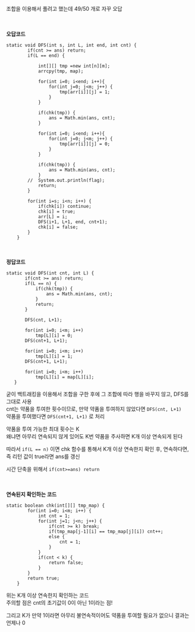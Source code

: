 조합을 이용해서 풀려고 했는데 49/50 개로 자꾸 오답</br></br></br>


**오답코드**
```
static void DFS(int s, int L, int end, int cnt) {
		if(cnt >= ans) return;
		if(L == end) {
			
			int[][] tmp =new int[n][m];
			arrcpy(tmp, map);
			
			for(int i=0; i<end; i++){
				for(int j=0; j<m; j++) {
					tmp[arr[i]][j] = 1;
				}
			}
			
			if(chk(tmp)) {
				ans = Math.min(ans, cnt);
			}

			for(int i=0; i<end; i++){
				for(int j=0; j<m; j++) {
					tmp[arr[i]][j] = 0;
				}
			}
			
			if(chk(tmp)) {
				ans = Math.min(ans, cnt);
			}
		//	System.out.println(flag);
			return;
		}
		
		for(int i=s; i<n; i++) {
			if(chk[i]) continue;
			chk[i] = true;
			arr[L] = i;
			DFS(i+1, L+1, end, cnt+1);
			chk[i] = false;
		}
	}
 ```
 </br></br>
 **정답코드**
 ```
 static void DFS(int cnt, int L) {
		if(cnt >= ans) return;
		if(L == n) {
			if(chk(tmp)) {
				ans = Math.min(ans, cnt);
			}
			return;
		}
		
		DFS(cnt, L+1);
		
		for(int i=0; i<m; i++)
			tmp[L][i] = 0;
		DFS(cnt+1, L+1);
		
		for(int i=0; i<m; i++)
			tmp[L][i] = 1;
		DFS(cnt+1, L+1);
		
		for(int i=0; i<m; i++)
			tmp[L][i] = map[L][i];
	}
```

굳이 백트래킹을 이용해서 조합을 구한 후에 그 조합에 따라 행을 바꾸지 않고, DFS를 그대로 사용</br>
cnt는 약품을 투여한 횟수이므로, 만약 약품을 투여하지 않았다면 `DFS(cnt, L+1)`</br>
약품을 투여했다면 `DFS(cnt+1, L+1)` 로 처리

약품을 투여 가능한 최대 횟수는 K</br>
왜냐면 아무리 연속되지 않게 있어도 K번 약품을 주사하면 K개 이상 연속되게 된다

따라서 `if(L == n)` 이면 chk 함수를 통해서 K개 이상 연속한지 확인 후, 연속하다면, 즉 리턴 값이 true라면 ans를 갱신

시간 단축을 위해서 `if(cnt>=ans) return`

</br></br>
**연속된지 확인하는 코드**
```
static boolean chk(int[][] tmp_map) {
		for(int i=0; i<m; i++) {
			int cnt = 1;
			for(int j=1; j<n; j++) {
				if(cnt >= k) break;
				if(tmp_map[j-1][i] == tmp_map[j][i]) cnt++;
				else {
					cnt = 1;
				}		
			}
			if(cnt < k) {
				return false;
			}
		}
		return true;
	}
```
위는 K개 이상 연속한지 확인하는 코드</br>
주의할 점은 cnt의 초기값이 0이 아닌 1이라는 점!

그리고 K가 만약 1이라면 아무리 불연속적이어도 약품을 투여할 필요가 없으니 결과는 언제나 0
